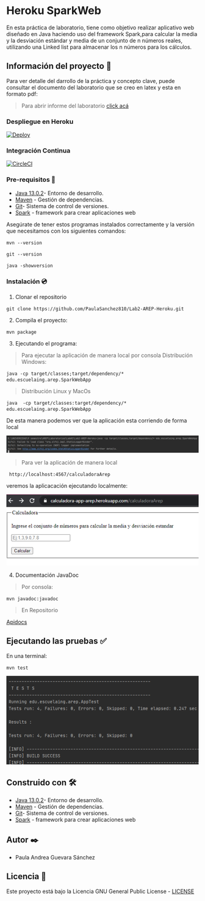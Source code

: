 # Heroku SparkWeb

En esta práctica de laboratorio, tiene como objetivo realizar aplicativo web diseñado en Java haciendo uso del framework Spark,para calcular la media y la  desviación estándar y media de un conjunto de n números reales, utilizando una Linked list para almacenar los n números para los cálculos.

## Información del proyecto 📁

Para ver detalle del darrollo de la práctica y concepto clave, puede consultar el documento del laboratorio que se creo en latex y esta en formato pdf:

> Para abrir informe del laboratorio [click acá](https://github.com/PaulaSanchez810/Lab2-AREP-Heroku/blob/master/Taller%20Heroku.pdf)

### Despliegue en Heroku

[![Deploy](https://www.herokucdn.com/deploy/button.svg)](https://calculadora-app-arep.herokuapp.com/calculadoraArep)

### Integración Continua

[![CircleCI](https://circleci.com/gh/circleci/circleci-docs.svg?style=svg)](https://app.circleci.com/pipelines/github/PaulaSanchez810/Lab2-AREP-Heroku)

### Pre-requisitos 📜

* [Java 13.0.2](https://www.oracle.com/co/java/technologies/javase-jdk13-downloads.html)- Entorno de desarrollo.
* [Maven](https://maven.apache.org) - Gestión de dependencias.
* [Git](https://git-scm.com)- Sistema de control de versiones.
* [Spark](http://sparkjava.com) - framework para crear aplicaciones web

Asegúrate de tener estos programas instalados correctamente y la versión que necesitamos con los siguientes comandos:

```
mvn --version
```
```
git --version 
```
```
java -showversion 
```
### Instalación 💿

1. Clonar el repositorio

```
git clone https://github.com/PaulaSanchez810/Lab2-AREP-Heroku.git
```

2. Compila el proyecto:

```
mvn package
```
3. Ejecutando el programa:
> Para ejecutar la aplicación de manera local por consola
Distribución Windows:
```
java -cp target/classes;target/dependency/* edu.escuelaing.arep.SparkWebApp
```
> Distribución Linux y MacOs
```
java  -cp target/classes:target/dependency/* edu.escuelaing.arep.SparkWebApp
```
De esta manera podemos ver que la aplicación esta corriendo de forma local

![](https://github.com/PaulaSanchez810/Lab2-AREP-Heroku/blob/master/img/ejecutando%20aplicacion.png)

> Para ver la aplicación de manera local 
```
 http://localhost:4567/calculadoraArep
```
veremos la aplicacación ejecutando localmente:
 
![](https://github.com/PaulaSanchez810/Lab2-AREP-Heroku/blob/master/img/Calculadora2.png)
 
4. Documentación JavaDoc
 
> Por consola:

```
mvn javadoc:javadoc
```
> En Repositorio

[Apidocs](https://github.com/PaulaSanchez810/Lab2-AREP-Heroku/tree/master/site/apidocs)
## Ejecutando las pruebas ✅

En una terminal:

```
mvn test
```
![](https://github.com/PaulaSanchez810/Lab2-AREP-Heroku/blob/master/img/test.PNG)
## Construido con 🛠️

* [Java 13.0.2](https://www.oracle.com/co/java/technologies/javase-jdk13-downloads.html)- Entorno de desarrollo.
* [Maven](https://maven.apache.org) - Gestión de dependencias.
* [Git](https://git-scm.com)- Sistema de control de versiones.
* [Spark](http://sparkjava.com) - framework para crear aplicaciones web


## Autor ✒️

* Paula Andrea Guevara Sánchez

## Licencia 📄

Este proyecto está bajo la Licencia GNU General Public License - [LICENSE](https://github.com/PaulaSanchez810/Lab2-AREP-Heroku/blob/master/LICENSE.txt) 
